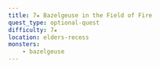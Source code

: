 ```yaml
---
title: 7★ Bazelgeuse in the Field of Fire
quest_type: optional-quest
difficulty: 7★
location: elders-recess
monsters:
    - bazelgeuse
---
```

